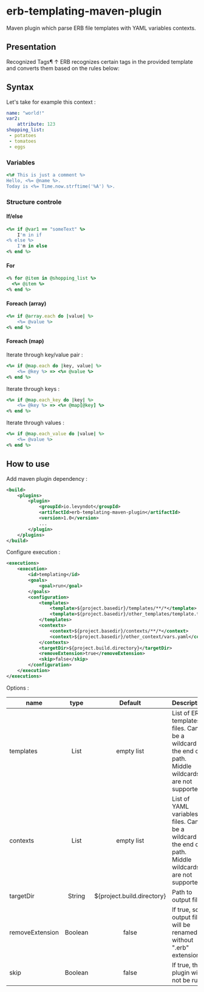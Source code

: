 # erb-templating-maven-plugin
Maven plugin which parse ERB file templates with YAML variables contexts.

## Presentation
Recognized Tags¶ ↑
ERB recognizes certain tags in the provided template and converts them based on the rules below:

## Syntax
Let's take for example this context :
``` yaml
name: "world!"
var2:
    attribute: 123
shopping_list:
 - potatoes
 - tomatoes
 - eggs
```
### Variables
``` ruby
<%# This is just a comment %>
Hello, <%= @name %>.
Today is <%= Time.now.strftime('%A') %>.
```
### Structure controle
#### If/else
``` ruby
<%= if @var1 == "someText" %>
    I'm in if
<% else %>
    I'm in else
<% end %>
```
#### For
``` ruby
<% for @item in @shopping_list %>
  <%= @item %>
<% end %>
```
#### Foreach (array)
``` ruby
<%= if @array.each do |value| %>
    <%= @value %>
<% end %>
```
#### Foreach (map)
Iterate through key/value pair :
``` ruby
<%= if @map.each do |key, value| %>
    <%= @key %> => <%= @value %>
<% end %>
```
Iterate through keys :
``` ruby
<%= if @map.each_key do |key| %>
    <%= @key %> => <%= @map[@key] %>
<% end %>
```
Iterate through values :
``` ruby
<%= if @map.each_value do |value| %>
    <%= @value %>
<% end %>
```

## How to use

Add maven plugin dependency :
``` xml
<build>
    <plugins>
        <plugin>
            <groupId>io.levyndot</groupId>
            <artifactId>erb-templating-maven-plugin</artifactId>
            <version>1.0</version>
            ...
        </plugin>
    </plugins>
</build>
```

Configure execution :
```xml
<executions>
    <execution>
        <id>templating</id>
        <goals>
            <goal>run</goal>
        </goals>
        <configuration>
            <templates>
                <template>${project.basedir}/templates/**/*</template>
                <template>${project.basedir}/other_templates/template.txt.erb</template>
            </templates>
            <contexts>
                <context>${project.basedir}/contexts/**/*</context>
                <context>${project.basedir}/other_context/vars.yaml</context>
            </contexts>
            <targetDir>${project.build.directory}</targetDir>
            <removeExtension>true</removeExtension>
            <skip>false</skip>
        </configuration>
    </execution>
</executions>
```

Options :

|name|type|Default|Description|
|---|:---:|:---:|---|
| templates | List | empty list | List of ERB templates files. Can be a wildcard on the end of path. Middle wildcards are not supported. |
| contexts | List | empty list | List of YAML variables files. Can be a wildcard on the end of path. Middle wildcards are not supported. |
|targetDir| String | ${project.build.directory} | Path to output files. |
|removeExtension| Boolean | false | If true, so output file will be renamed without ".erb" extension. |
|skip| Boolean | false | If true, the plugin will not be run. |